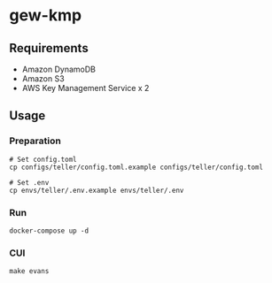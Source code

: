 # gew-kmp

## Requirements

- Amazon DynamoDB
- Amazon S3
- AWS Key Management Service x 2

## Usage

### Preparation

```
# Set config.toml
cp configs/teller/config.toml.example configs/teller/config.toml

# Set .env
cp envs/teller/.env.example envs/teller/.env
```

### Run

```
docker-compose up -d
```

### CUI

```
make evans
```
